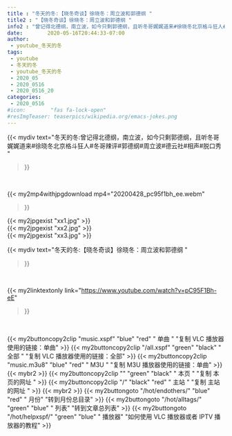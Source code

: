 ```yaml
---
title : "冬天的冬:【晓冬奇谈】徐晓冬：周立波和郭德纲 "
title2 : "【晓冬奇谈】徐晓冬：周立波和郭德纲 "
info2 : "曾记得北德纲，南立波，如今只剩郭德纲，且听冬哥娓娓道来#徐晓冬北京格斗狂人#冬哥辣评#郭德纲#周立波#德云社#相声#脱口秀 "
date:        2020-05-16T20:44:33-07:00
author:
 - youtube_冬天的冬
tags:
 - youtube
 - 冬天的冬
 - youtube_冬天的冬
 - 2020_05
 - 2020_0516
 - 2020_0516_20
categories:
 - 2020_0516
#icon:        "fas fa-lock-open"
#resImgTeaser: teaserpics/wikipedia.org/emacs-jokes.png
---
```


{{< mydiv text="冬天的冬:曾记得北德纲，南立波，如今只剩郭德纲，且听冬哥娓娓道来#徐晓冬北京格斗狂人#冬哥辣评#郭德纲#周立波#德云社#相声#脱口秀 "
>}}
<br>


{{< my2mp4withjpgdownload mp4="20200428_pc95f1bh_ee.webm"
>}}

{{< my2jpgexist "xx1.jpg" >}}<br>
{{< my2jpgexist "xx2.jpg" >}}<br>
{{< my2jpgexist "xx3.jpg" >}}<br>



{{< mydiv text="冬天的冬:【晓冬奇谈】徐晓冬：周立波和郭德纲 "
>}}
<br>

{{< my2linktextonly link="https://www.youtube.com/watch?v=pC95F1Bh-eE"
>}}


<br>

{{< my2buttoncopy2clip "music.xspf"        "blue"   "red"    " 单曲 "  "复制 VLC 播放器使用的链接：单曲" >}} {{< my2buttoncopy2clip "/all.xspf"         "green"  "black"  " 全部 "  "复制 VLC 播放器使用的链接：全部" >}} {{< my2buttoncopy2clip "music.m3u8"        "blue"   "red"    " M3U  "    "复制 M3U 播放器使用的链接：单曲" >}} {{< mybr2 >}} {{< my2buttoncopy2clip ""                  "green"  "black"  " 本页 "    "复制 本页的网址 " >}} {{< my2buttoncopy2clip "/"                 "black"  "red"    " 主站 "    "复制 主站的网址 " >}} {{< mybr2 >}} {{< my2buttongoto      "/hot/endothers/"   "blue"   "red"    " 月份"   "转到月份总目录" >}} {{< my2buttongoto      "/hot/alltags/"     "green"  "blue"   " 列表"   "转到文章总列表" >}} {{< my2buttongoto      "/hot/helpxspf/"    "green"  "blue"   " 播放器" "如何使用 VLC 播放器或者 IPTV 播放器的教程" >}} 

